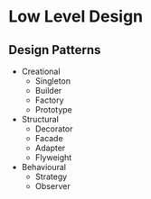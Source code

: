 # Low Level Design
## Design Patterns
- Creational
  - Singleton
  - Builder
  - Factory
  - Prototype
- Structural
  - Decorator
  - Facade
  - Adapter
  - Flyweight
- Behavioural
  - Strategy
  - Observer